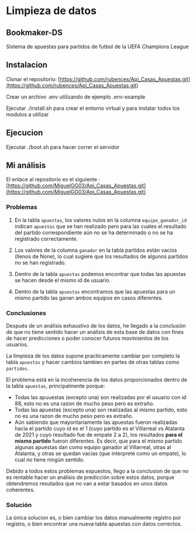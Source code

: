 # Limpieza de datos

## Bookmaker-DS

Sistema de apuestas para partidos de futbol de la UEFA Champions League

## Instalacion

Clonar el repositorio: [https://github.com/rubences/Api_Casas_Apuestas.git](https://github.com/rubences/Api_Casas_Apuestas.git)

Crear un archivo .env utilizando de ejemplo .env-example

Ejecutar ./install.sh para crear el entorno virtual y para instalar todos los modulos a utilizar

## Ejecucion

Ejecutar ./boot.sh para hacer correr el servidor

## Mi análisis

El enlace al repositorio es el siguiente : [https://github.com/MiguelGG03/Api_Casas_Apuestas.git](https://github.com/MiguelGG03/Api_Casas_Apuestas.git)

### Problemas

1. En la tabla `apuestas`, los valores nulos en la columna `equipo_ganador_id` indican `apuestas` que se han realizado pero para las cuales el resultado del partido correspondiente aún no se ha determinado o no se ha registrado correctamente.

2. Los valores de la columna `ganador` en la tabla partidos están vacíos (llenos de None), lo cual sugiere que los resultados de algunos partidos no se han registrado.

3. Dentro de la tabla `apuestas` podemos encontrar que todas las apuestas se hacen desde el mismo id de usuario.

4. Dentro de la tabla `apuestas` encontramos que las apuestas para un mismo partido las ganan ambos equipos en casos diferentes.

### Conclusiones

Después de un análisis exhaustivo de los datos, he llegado a la conclusión de que no tiene sentido hacer un análisis de esta base de datos con fines de hacer predicciones o poder conocer futuros movimientos de los usuarios.

La limpieza de los datos supone practicamente cambiar por completo la tabla `apuestas` y hacer cambios tambien en partes de otras tablas como `partidos`.

El problema está en la incoherencia de los datos proporcionados dentro de la tabla `apuestas`, principalmente porque:

- Todas las apuuestas (excepto una) son realizadas por el usuario con id 88, esto no es una razon de mucho peso pero es extraño.
- Todas las apuestas (excepto una) son realizadas al mismo partido, esto no es una razon de mucho peso pero es extraño.
- Aún sabiendo que mayoritariamente las apuestas fueron realizadas hacia el partido cuyo id es el 1 (cuyo partido es el Villarreal vs Atalanta de 2021 y cuyo resultado fue de empate 2 a 2), los resultados __para el mismo partido__ fueron diferentes. Es decir, que para el mismo partido algunas apuestas dan como equipo ganador al Villarreal, otras al Atalanta, y otras se quedan vacias (que interpreté como un empate), lo cual no tiene ningún sentido.

Debido a todos estos problemas expuestos, llego a la conclusion de que no es rentable hacer un análisis de predicción sobre estos datos, porque obtendremos resutados que no van a estar basados en unos datos coherentes.

### Solución

La única solucion es, o bien cambiar los datos manualmente registro por registro, o bien encontrar una nueva tabla apuestas con datos correctos.
